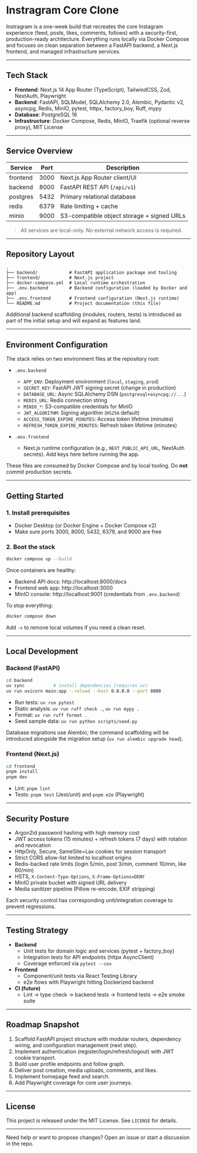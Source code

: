 # Instragram Core Clone

Instragram is a one-week build that recreates the core Instagram experience (feed, posts, likes, comments, follows) with a security-first, production-ready architecture. Everything runs locally via Docker Compose and focuses on clean separation between a FastAPI backend, a Next.js frontend, and managed infrastructure services.

---

## Tech Stack

- **Frontend**: Next.js 14 App Router (TypeScript), TailwindCSS, Zod, NextAuth, Playwright
- **Backend**: FastAPI, SQLModel, SQLAlchemy 2.0, Alembic, Pydantic v2, asyncpg, Redis, MinIO, pytest, httpx, factory_boy, Ruff, mypy
- **Database**: PostgreSQL 16
- **Infrastructure**: Docker Compose, Redis, MinIO, Traefik (optional reverse proxy), MIT License

---

## Service Overview

| Service  | Port | Description |
|----------|------|-------------|
| frontend | 3000 | Next.js App Router client/UI |
| backend  | 8000 | FastAPI REST API (`/api/v1`) |
| postgres | 5432 | Primary relational database |
| redis    | 6379 | Rate limiting + cache |
| minio    | 9000 | S3-compatible object storage + signed URLs |

> All services are local-only. No external network access is required.

---

## Repository Layout

```
.
├── backend/            # FastAPI application package and tooling
├── frontend/           # Next.js project
├── docker-compose.yml  # Local runtime orchestration
├── .env.backend        # Backend configuration (loaded by Docker and app)
├── .env.frontend       # Frontend configuration (Next.js runtime)
└── README.md           # Project documentation (this file)
```

Additional backend scaffolding (modules, routers, tests) is introduced as part of the initial setup and will expand as features land.

---

## Environment Configuration

The stack relies on two environment files at the repository root:

- `.env.backend`
  - `APP_ENV`: Deployment environment (`local`, `staging`, `prod`)
  - `SECRET_KEY`: FastAPI JWT signing secret (change in production)
  - `DATABASE_URL`: Async SQLAlchemy DSN (`postgresql+asyncpg://...`)
  - `REDIS_URL`: Redis connection string
  - `MINIO_*`: S3-compatible credentials for MinIO
  - `JWT_ALGORITHM`: Signing algorithm (`HS256` default)
  - `ACCESS_TOKEN_EXPIRE_MINUTES`: Access token lifetime (minutes)
  - `REFRESH_TOKEN_EXPIRE_MINUTES`: Refresh token lifetime (minutes)

- `.env.frontend`
  - Next.js runtime configuration (e.g., `NEXT_PUBLIC_API_URL`, NextAuth secrets). Add keys here before running the app.

These files are consumed by Docker Compose and by local tooling. Do **not** commit production secrets.

---

## Getting Started

### 1. Install prerequisites

- Docker Desktop (or Docker Engine + Docker Compose v2)
- Make sure ports 3000, 8000, 5432, 6379, and 9000 are free

### 2. Boot the stack

```bash
docker compose up --build
```

Once containers are healthy:

- Backend API docs: http://localhost:8000/docs
- Frontend web app: http://localhost:3000
- MinIO console: http://localhost:9001 (credentials from `.env.backend`)

To stop everything:

```bash
docker compose down
```

Add `-v` to remove local volumes if you need a clean reset.

---

## Local Development

### Backend (FastAPI)

```bash
cd backend
uv sync           # install dependencies (requires uv)
uv run uvicorn main:app --reload --host 0.0.0.0 --port 8000
```

- Run tests: `uv run pytest`
- Static analysis: `uv run ruff check .`, `uv run mypy .`
- Format: `uv run ruff format .`
- Seed sample data: `uv run python scripts/seed.py`

Database migrations use Alembic; the command scaffolding will be introduced alongside the migration setup (`uv run alembic upgrade head`).

### Frontend (Next.js)

```bash
cd frontend
pnpm install
pnpm dev
```

- Lint: `pnpm lint`
- Tests: `pnpm test` (Jest/unit) and `pnpm e2e` (Playwright)

---

## Security Posture

- Argon2id password hashing with high memory cost
- JWT access tokens (15 minutes) + refresh tokens (7 days) with rotation and revocation
- HttpOnly, Secure, SameSite=Lax cookies for session transport
- Strict CORS allow-list limited to localhost origins
- Redis-backed rate limits (login 5/min, post 3/min, comment 10/min, like 60/min)
- HSTS, `X-Content-Type-Options`, `X-Frame-Options=DENY`
- MinIO private bucket with signed URL delivery
- Media sanitizer pipeline (Pillow re-encode, EXIF stripping)

Each security control has corresponding unit/integration coverage to prevent regressions.

---

## Testing Strategy

- **Backend**
  - Unit tests for domain logic and services (pytest + factory_boy)
  - Integration tests for API endpoints (httpx AsyncClient)
  - Coverage enforced via `pytest --cov`
- **Frontend**
  - Component/unit tests via React Testing Library
  - e2e flows with Playwright hitting Dockerized backend
- **CI (future)**
  - Lint → type check → backend tests → frontend tests → e2e smoke suite

---

## Roadmap Snapshot

1. Scaffold FastAPI project structure with modular routers, dependency wiring, and configuration management (next step).
2. Implement authentication (register/login/refresh/logout) with JWT cookie transport.
3. Build user profile endpoints and follow graph.
4. Deliver post creation, media uploads, comments, and likes.
5. Implement homepage feed and search.
6. Add Playwright coverage for core user journeys.

---

## License

This project is released under the MIT License. See `LICENSE` for details.

---

Need help or want to propose changes? Open an issue or start a discussion in the repo.
